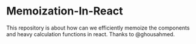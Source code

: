# Memoization-In-React
This repository is about how can we efficiently memoize the components and heavy calculation functions in react. Thanks to @ghousahmed.

